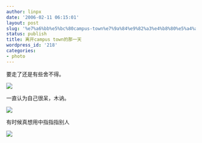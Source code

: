 ```yaml
---
author: linpx
date: '2006-02-11 06:15:01'
layout: post
slug: '%e7%a6%bb%e5%bc%80campus-town%e7%9a%84%e9%82%a3%e4%b8%80%e5%a4%a9'
status: publish
title: 离开campus town的那一天
wordpress_id: '218'
categories:
- photo
---
```


要走了还是有些舍不得。

  

![](http://static.flickr.com/35/98105708_efbd4bb17c.jpg?v=0)

  
  
  
一直认为自己很呆，木讷。

  

![](http://static.flickr.com/30/98105667_b69915728d.jpg?v=0)

  
  
有时候真想用中指指指别人

  

![](http://static.flickr.com/29/98105649_e094df1e76.jpg?v=0)

  
  

  

  

